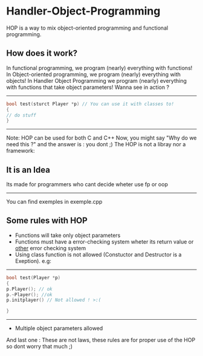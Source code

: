 # Handler-Object-Programming
HOP is a way to mix object-oriented programming and functional programming.
## How does it work?
In functional programming, we program (nearly) everything with functions!
In Object-oriented programming, we program (nearly) everything with objects!
In Handler Object Programming we program (nearly) everything with functions that take object parameters!
Wanna see in action ?
***************************************************************************************************
```cpp
bool test(sturct Player *p) // You can use it with classes to!
{
// do stuff
}
```
***************************************************************************************************
Note: HOP can be used for both C and C++
Now, you might say "Why do we need this ?" and the answer is : you dont ;)
The HOP is not a libray nor a framework:
## It is an Idea
Its made for programmers who cant decide wheter use fp or oop 
***************************************************************************************************
You can find exemples in exemple.cpp
## Some rules with HOP
- Functions will take only object parameters 
- Functions must have a error-checking system wheter its return value or [other](https://github.com/fedqx/BFU-GL-cpp-Framework) error checking system
- Using class function is not allowed (Constuctor and Destructor is a Exeption).
e.g:
***************************************************************************************************
```cpp
bool test(Player *p) 
{
p.Player(); // ok
p.~Player(); //ok
p.initplayer() // Not allowed ! >:(

}
```
***************************************************************************************************
- Multiple object parameters allowed

And last one : These are not laws, these rules are for proper use of the HOP so dont worry that much ;)

